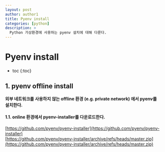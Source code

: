 ```yaml
---
layout: post
author: author1
title: Pyenv install
categories: [python]
description: >
  Python 가상환경에 사용하는 pyenv 설치에 대해 다룬다.
---
```


# Pyenv install  

* toc
{:toc}

## 1. pyenv offline install
**외부 네트워크를 사용하지 않는 offline 환경 (e.g. private network) 에서 pyenv를 설치한다.**

#### 1.1. online 환경에서 pyenv-installer를 다운로드한다.  
[https://github.com/pyenv/pyenv-installer](https://github.com/pyenv/pyenv-installer)  
[https://github.com/pyenv/pyenv-installer/archive/refs/heads/master.zip](https://github.com/pyenv/pyenv-installer/archive/refs/heads/master.zip)



